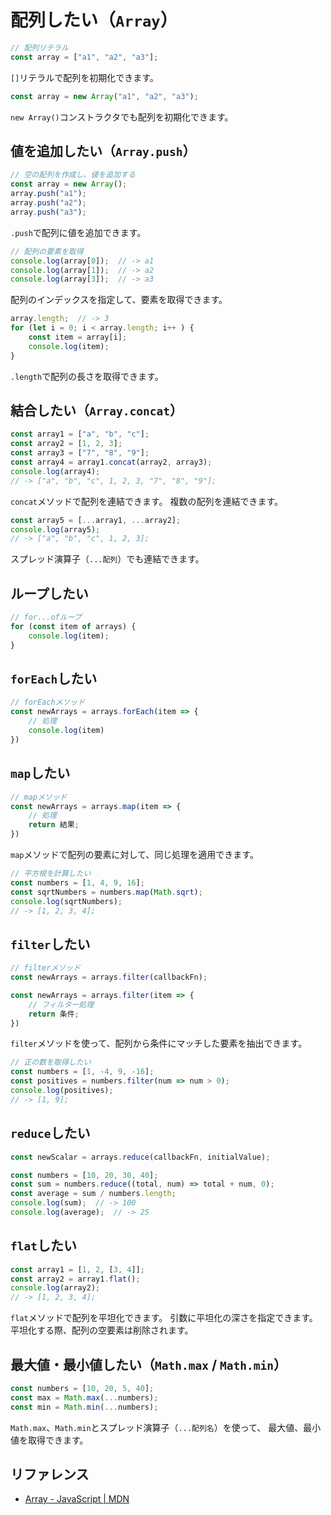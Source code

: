 # 配列したい（`Array`）

```js
// 配列リテラル
const array = ["a1", "a2", "a3"];
```

`[]`リテラルで配列を初期化できます。

```js
const array = new Array("a1", "a2", "a3");
```

`new Array()`コンストラクタでも配列を初期化できます。

## 値を追加したい（`Array.push`）

```js
// 空の配列を作成し、値を追加する
const array = new Array();
array.push("a1");
array.push("a2");
array.push("a3");
```

`.push`で配列に値を追加できます。

```js
// 配列の要素を取得
console.log(array[0]);  // -> a1
console.log(array[1]);  // -> a2
console.log(array[3]);  // -> a3
```

配列のインデックスを指定して、要素を取得できます。

```js
array.length;  // -> 3
for (let i = 0; i < array.length; i++ ) {
    const item = array[i];
    console.log(item);
}
```

`.length`で配列の長さを取得できます。

## 結合したい（`Array.concat`）

```js
const array1 = ["a", "b", "c"];
const array2 = [1, 2, 3];
const array3 = ["7", "8", "9"];
const array4 = array1.concat(array2, array3);
console.log(array4);
// -> ["a", "b", "c", 1, 2, 3, "7", "8", "9"];
```

`concat`メソッドで配列を連結できます。
複数の配列を連結できます。

```js
const array5 = [...array1, ...array2];
console.log(array5);
// -> ["a", "b", "c", 1, 2, 3];
```

スプレッド演算子（`...配列`）でも連結できます。

## ループしたい

```js
// for...ofループ
for (const item of arrays) {
    console.log(item);
}
```

## `forEach`したい

```js
// forEachメソッド
const newArrays = arrays.forEach(item => {
    // 処理
    console.log(item)
})
```

## `map`したい

```js
// mapメソッド
const newArrays = arrays.map(item => {
    // 処理
    return 結果;
})
```

`map`メソッドで配列の要素に対して、同じ処理を適用できます。

```js
// 平方根を計算したい
const numbers = [1, 4, 9, 16];
const sqrtNumbers = numbers.map(Math.sqrt);
console.log(sqrtNumbers);
// -> [1, 2, 3, 4];
```

## `filter`したい

```js
// filterメソッド
const newArrays = arrays.filter(callbackFn);

const newArrays = arrays.filter(item => {
    // フィルター処理
    return 条件;
})
```

`filter`メソッドを使って、配列から条件にマッチした要素を抽出できます。

```js
// 正の数を取得したい
const numbers = [1, -4, 9, -16];
const positives = numbers.filter(num => num > 0);
console.log(positives);
// -> [1, 9];
```

## `reduce`したい

```js
const newScalar = arrays.reduce(callbackFn, initialValue);
```

```js
const numbers = [10, 20, 30, 40];
const sum = numbers.reduce((total, num) => total + num, 0);
const average = sum / numbers.length;
console.log(sum);  // -> 100
console.log(average);  // -> 25
```

## `flat`したい

```js
const array1 = [1, 2, [3, 4]];
const array2 = array1.flat();
console.log(array2);
// -> [1, 2, 3, 4];
```

`flat`メソッドで配列を平坦化できます。
引数に平坦化の深さを指定できます。
平坦化する際、配列の空要素は削除されます。

## 最大値・最小値したい（`Math.max` / `Math.min`）

```js
const numbers = [10, 20, 5, 40];
const max = Math.max(...numbers);
const min = Math.min(...numbers);
```

`Math.max`、`Math.min`とスプレッド演算子（`...配列名`）を使って、
最大値、最小値を取得できます。

## リファレンス

- [Array - JavaScript | MDN](https://developer.mozilla.org/ja/docs/Web/JavaScript/Reference/Global_Objects/Array)
